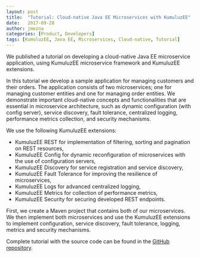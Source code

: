 ```yaml
---
layout: post
title:  "Tutorial: Cloud-native Java EE Microservices with KumuluzEE"
date:   2017-09-28
author: jmezna
categories: [Product, Developers]
tags: [KumuluzEE, Java EE, Microservices, Cloud-native, Tutorial]
---
```


We published a tutorial on developing a cloud-native Java EE microservice application, using KumuluzEE microservice
framework and KumuluzEE extensions.

In this tutorial we develop a sample application for managing customers and their orders. The application consists of
two microservices; one for managing customer entities and one for managing order entities. We demonstrate important
cloud-native concepts and functionalities that are essential in microservice architecture, such as dynamic configuration
(with config server), service discovery, fault tolerance, centralized logging, performance metrics collection, and
security mechanisms.

<!--more-->

We use the following KumuluzEE extensions:
- KumuluzEE REST for implementation of filtering, sorting and pagination on REST resources,
- KumuluzEE Config for dynamic reconfiguration of microservices with the use of configuration servers,
- KumuluzEE Discovery for service registration and service discovery,
- KumuluzEE Fault Tolerance for improving the resilience of microservices,
- KumuluzEE Logs for advanced centralized logging,
- KumuluzEE Metrics for collection of performance metrics,
- KumuluzEE Security for securing developed REST endpoints.

First, we create a Maven project that contains both of our microservices. We then implement both microservices and use
the KumuluzEE extensions to implement configuration, service discovery, fault tolerance, logging, metrics and security
mechanisms.

Complete tutorial with the source code can be found in the [GitHub repository](https://github.com/kumuluz/kumuluzee-samples/tree/master/tutorial-microservice-config-discovery-faulttolerance-logs-metrics-security).
